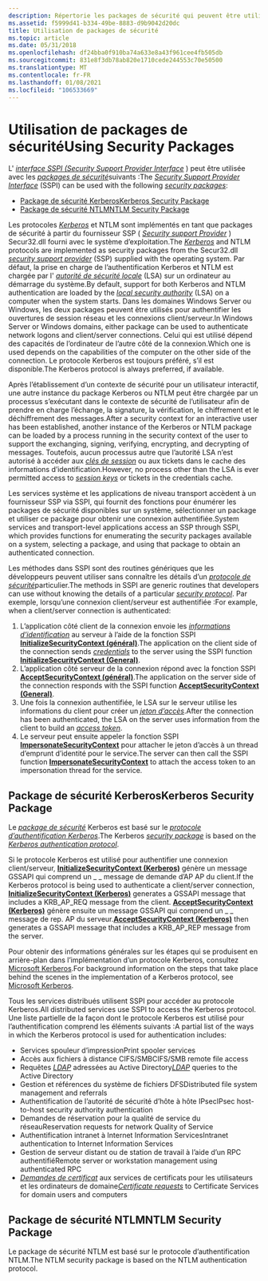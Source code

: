 ```yaml
---
description: Répertorie les packages de sécurité qui peuvent être utilisés avec l’interface SSPI.
ms.assetid: f5999d41-b334-49be-8883-d9b9042d20dc
title: Utilisation de packages de sécurité
ms.topic: article
ms.date: 05/31/2018
ms.openlocfilehash: df24bba0f910ba74a633e8a43f961cee4fb505db
ms.sourcegitcommit: 831e8f3db78ab820e1710cede244553c70e50500
ms.translationtype: MT
ms.contentlocale: fr-FR
ms.lasthandoff: 01/08/2021
ms.locfileid: "106533669"
---
```

# <a name="using-security-packages"></a><span data-ttu-id="99f00-103">Utilisation de packages de sécurité</span><span class="sxs-lookup"><span data-stu-id="99f00-103">Using Security Packages</span></span>

<span data-ttu-id="99f00-104">L' [*interface SSPI (Security Support Provider Interface*](../secgloss/s-gly.md) ) peut être utilisée avec les [*packages de sécurité*](../secgloss/s-gly.md)suivants :</span><span class="sxs-lookup"><span data-stu-id="99f00-104">The [*Security Support Provider Interface*](../secgloss/s-gly.md) (SSPI) can be used with the following [*security packages*](../secgloss/s-gly.md):</span></span>

-   [<span data-ttu-id="99f00-105">Package de sécurité Kerberos</span><span class="sxs-lookup"><span data-stu-id="99f00-105">Kerberos Security Package</span></span>](#kerberos-security-package)
-   [<span data-ttu-id="99f00-106">Package de sécurité NTLM</span><span class="sxs-lookup"><span data-stu-id="99f00-106">NTLM Security Package</span></span>](#ntlm-security-package)

<span data-ttu-id="99f00-107">Les protocoles [*Kerberos*](../secgloss/k-gly.md) et NTLM sont implémentés en tant que packages de sécurité à partir du fournisseur SSP ( [*Security support Provider*](../secgloss/s-gly.md) ) Secur32.dll fourni avec le système d’exploitation.</span><span class="sxs-lookup"><span data-stu-id="99f00-107">The [*Kerberos*](../secgloss/k-gly.md) and NTLM protocols are implemented as security packages from the Secur32.dll [*security support provider*](../secgloss/s-gly.md) (SSP) supplied with the operating system.</span></span> <span data-ttu-id="99f00-108">Par défaut, la prise en charge de l’authentification Kerberos et NTLM est chargée par l' [*autorité de sécurité locale*](../secgloss/l-gly.md) (LSA) sur un ordinateur au démarrage du système.</span><span class="sxs-lookup"><span data-stu-id="99f00-108">By default, support for both Kerberos and NTLM authentication are loaded by the [*local security authority*](../secgloss/l-gly.md) (LSA) on a computer when the system starts.</span></span> <span data-ttu-id="99f00-109">Dans les domaines Windows Server ou Windows, les deux packages peuvent être utilisés pour authentifier les ouvertures de session réseau et les connexions client/serveur.</span><span class="sxs-lookup"><span data-stu-id="99f00-109">In Windows Server or Windows domains, either package can be used to authenticate network logons and client/server connections.</span></span> <span data-ttu-id="99f00-110">Celui qui est utilisé dépend des capacités de l’ordinateur de l’autre côté de la connexion.</span><span class="sxs-lookup"><span data-stu-id="99f00-110">Which one is used depends on the capabilities of the computer on the other side of the connection.</span></span> <span data-ttu-id="99f00-111">Le protocole Kerberos est toujours préféré, s’il est disponible.</span><span class="sxs-lookup"><span data-stu-id="99f00-111">The Kerberos protocol is always preferred, if available.</span></span>

<span data-ttu-id="99f00-112">Après l’établissement d’un contexte de sécurité pour un utilisateur interactif, une autre instance du package Kerberos ou NTLM peut être chargée par un processus s’exécutant dans le contexte de sécurité de l’utilisateur afin de prendre en charge l’échange, la signature, la vérification, le chiffrement et le déchiffrement des messages.</span><span class="sxs-lookup"><span data-stu-id="99f00-112">After a security context for an interactive user has been established, another instance of the Kerberos or NTLM package can be loaded by a process running in the security context of the user to support the exchanging, signing, verifying, encrypting, and decrypting of messages.</span></span> <span data-ttu-id="99f00-113">Toutefois, aucun processus autre que l’autorité LSA n’est autorisé à accéder aux [*clés de session*](../secgloss/s-gly.md) ou aux tickets dans le cache des informations d’identification.</span><span class="sxs-lookup"><span data-stu-id="99f00-113">However, no process other than the LSA is ever permitted access to [*session keys*](../secgloss/s-gly.md) or tickets in the credentials cache.</span></span>

<span data-ttu-id="99f00-114">Les services système et les applications de niveau transport accèdent à un fournisseur SSP via SSPI, qui fournit des fonctions pour énumérer les packages de sécurité disponibles sur un système, sélectionner un package et utiliser ce package pour obtenir une connexion authentifiée.</span><span class="sxs-lookup"><span data-stu-id="99f00-114">System services and transport-level applications access an SSP through SSPI, which provides functions for enumerating the security packages available on a system, selecting a package, and using that package to obtain an authenticated connection.</span></span>

<span data-ttu-id="99f00-115">Les méthodes dans SSPI sont des routines génériques que les développeurs peuvent utiliser sans connaître les détails d’un [*protocole de sécurité*](../secgloss/s-gly.md)particulier.</span><span class="sxs-lookup"><span data-stu-id="99f00-115">The methods in SSPI are generic routines that developers can use without knowing the details of a particular [*security protocol*](../secgloss/s-gly.md).</span></span> <span data-ttu-id="99f00-116">Par exemple, lorsqu’une connexion client/serveur est authentifiée :</span><span class="sxs-lookup"><span data-stu-id="99f00-116">For example, when a client/server connection is authenticated:</span></span>

1.  <span data-ttu-id="99f00-117">L’application côté client de la connexion envoie les [*informations d’identification*](../secgloss/c-gly.md) au serveur à l’aide de la fonction SSPI [**InitializeSecurityContext (général)**](/windows/win32/api/sspi/nf-sspi-initializesecuritycontexta).</span><span class="sxs-lookup"><span data-stu-id="99f00-117">The application on the client side of the connection sends [*credentials*](../secgloss/c-gly.md) to the server using the SSPI function [**InitializeSecurityContext (General)**](/windows/win32/api/sspi/nf-sspi-initializesecuritycontexta).</span></span>
2.  <span data-ttu-id="99f00-118">L’application côté serveur de la connexion répond avec la fonction SSPI [**AcceptSecurityContext (général)**](/windows/win32/api/sspi/nf-sspi-acceptsecuritycontext).</span><span class="sxs-lookup"><span data-stu-id="99f00-118">The application on the server side of the connection responds with the SSPI function [**AcceptSecurityContext (General)**](/windows/win32/api/sspi/nf-sspi-acceptsecuritycontext).</span></span>
3.  <span data-ttu-id="99f00-119">Une fois la connexion authentifiée, le LSA sur le serveur utilise les informations du client pour créer un [*jeton d’accès*](../secgloss/a-gly.md).</span><span class="sxs-lookup"><span data-stu-id="99f00-119">After the connection has been authenticated, the LSA on the server uses information from the client to build an [*access token*](../secgloss/a-gly.md).</span></span>
4.  <span data-ttu-id="99f00-120">Le serveur peut ensuite appeler la fonction SSPI [**ImpersonateSecurityContext**](/windows/desktop/api/Sspi/nf-sspi-impersonatesecuritycontext) pour attacher le jeton d’accès à un thread d’emprunt d’identité pour le service.</span><span class="sxs-lookup"><span data-stu-id="99f00-120">The server can then call the SSPI function [**ImpersonateSecurityContext**](/windows/desktop/api/Sspi/nf-sspi-impersonatesecuritycontext) to attach the access token to an impersonation thread for the service.</span></span>

## <a name="kerberos-security-package"></a><span data-ttu-id="99f00-121">Package de sécurité Kerberos</span><span class="sxs-lookup"><span data-stu-id="99f00-121">Kerberos Security Package</span></span>

<span data-ttu-id="99f00-122">Le [*package de sécurité*](../secgloss/s-gly.md) Kerberos est basé sur le [*protocole d’authentification Kerberos*](../secgloss/k-gly.md).</span><span class="sxs-lookup"><span data-stu-id="99f00-122">The Kerberos [*security package*](../secgloss/s-gly.md) is based on the [*Kerberos authentication protocol*](../secgloss/k-gly.md).</span></span>

<span data-ttu-id="99f00-123">Si le protocole Kerberos est utilisé pour authentifier une connexion client/serveur, [**InitializeSecurityContext (Kerberos)**](/windows/win32/api/sspi/nf-sspi-initializesecuritycontexta) génère un message GSSAPI qui comprend un \_ \_ message de demande d’AP AP du client.</span><span class="sxs-lookup"><span data-stu-id="99f00-123">If the Kerberos protocol is being used to authenticate a client/server connection, [**InitializeSecurityContext (Kerberos)**](/windows/win32/api/sspi/nf-sspi-initializesecuritycontexta) generates a GSSAPI message that includes a KRB\_AP\_REQ message from the client.</span></span> <span data-ttu-id="99f00-124">[**AcceptSecurityContext (Kerberos)**](/windows/win32/api/sspi/nf-sspi-acceptsecuritycontext) génère ensuite un message GSSAPI qui comprend un \_ \_ message de rep. AP du serveur.</span><span class="sxs-lookup"><span data-stu-id="99f00-124">[**AcceptSecurityContext (Kerberos)**](/windows/win32/api/sspi/nf-sspi-acceptsecuritycontext) then generates a GSSAPI message that includes a KRB\_AP\_REP message from the server.</span></span>

<span data-ttu-id="99f00-125">Pour obtenir des informations générales sur les étapes qui se produisent en arrière-plan dans l’implémentation d’un protocole Kerberos, consultez [Microsoft Kerberos](microsoft-kerberos.md).</span><span class="sxs-lookup"><span data-stu-id="99f00-125">For background information on the steps that take place behind the scenes in the implementation of a Kerberos protocol, see [Microsoft Kerberos](microsoft-kerberos.md).</span></span>

<span data-ttu-id="99f00-126">Tous les services distribués utilisent SSPI pour accéder au protocole Kerberos.</span><span class="sxs-lookup"><span data-stu-id="99f00-126">All distributed services use SSPI to access the Kerberos protocol.</span></span> <span data-ttu-id="99f00-127">Une liste partielle de la façon dont le protocole Kerberos est utilisé pour l’authentification comprend les éléments suivants :</span><span class="sxs-lookup"><span data-stu-id="99f00-127">A partial list of the ways in which the Kerberos protocol is used for authentication includes:</span></span>

-   <span data-ttu-id="99f00-128">Services spouleur d’impression</span><span class="sxs-lookup"><span data-stu-id="99f00-128">Print spooler services</span></span>
-   <span data-ttu-id="99f00-129">Accès aux fichiers à distance CIFS/SMB</span><span class="sxs-lookup"><span data-stu-id="99f00-129">CIFS/SMB remote file access</span></span>
-   <span data-ttu-id="99f00-130">Requêtes [*LDAP*](../secgloss/l-gly.md) adressées au Active Directory</span><span class="sxs-lookup"><span data-stu-id="99f00-130">[*LDAP*](../secgloss/l-gly.md) queries to the Active Directory</span></span>
-   <span data-ttu-id="99f00-131">Gestion et références du système de fichiers DFS</span><span class="sxs-lookup"><span data-stu-id="99f00-131">Distributed file system management and referrals</span></span>
-   <span data-ttu-id="99f00-132">Authentification de l’autorité de sécurité d’hôte à hôte IPsec</span><span class="sxs-lookup"><span data-stu-id="99f00-132">IPsec host-to-host security authority authentication</span></span>
-   <span data-ttu-id="99f00-133">Demandes de réservation pour la qualité de service du réseau</span><span class="sxs-lookup"><span data-stu-id="99f00-133">Reservation requests for network Quality of Service</span></span>
-   <span data-ttu-id="99f00-134">Authentification intranet à Internet Information Services</span><span class="sxs-lookup"><span data-stu-id="99f00-134">Intranet authentication to Internet Information Services</span></span>
-   <span data-ttu-id="99f00-135">Gestion de serveur distant ou de station de travail à l’aide d’un RPC authentifié</span><span class="sxs-lookup"><span data-stu-id="99f00-135">Remote server or workstation management using authenticated RPC</span></span>
-   <span data-ttu-id="99f00-136">[*Demandes de certificat*](../secgloss/c-gly.md) aux services de certificats pour les utilisateurs et les ordinateurs de domaine</span><span class="sxs-lookup"><span data-stu-id="99f00-136">[*Certificate requests*](../secgloss/c-gly.md) to Certificate Services for domain users and computers</span></span>

## <a name="ntlm-security-package"></a><span data-ttu-id="99f00-137">Package de sécurité NTLM</span><span class="sxs-lookup"><span data-stu-id="99f00-137">NTLM Security Package</span></span>

<span data-ttu-id="99f00-138">Le package de sécurité NTLM est basé sur le protocole d’authentification NTLM.</span><span class="sxs-lookup"><span data-stu-id="99f00-138">The NTLM security package is based on the NTLM authentication protocol.</span></span>

 

 
